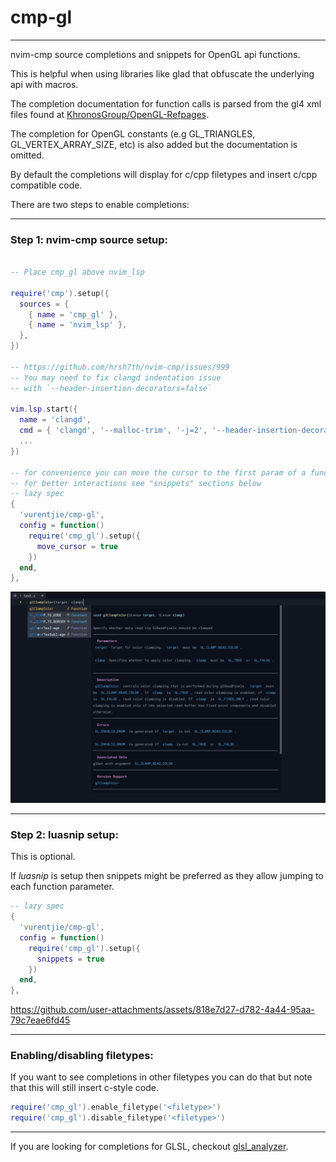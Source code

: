 # cmp-gl

---

nvim-cmp source completions and snippets for OpenGL api functions.

This is helpful when using libraries like glad that obfuscate the underlying api with macros.

The completion documentation for function calls is parsed from the gl4 xml files found at [KhronosGroup/OpenGL-Refpages](https://github.com/KhronosGroup/OpenGL-Refpages/tree/main/gl4).

The completion for OpenGL constants (e.g GL_TRIANGLES, GL_VERTEX_ARRAY_SIZE, etc) is also added but the documentation is omitted.

By default the completions will display for c/cpp filetypes and insert c/cpp compatible code.

There are two steps to enable completions:

---

### Step 1: nvim-cmp source setup:

```lua

-- Place cmp_gl above nvim_lsp

require('cmp').setup({
  sources = {
    { name = 'cmp_gl' },
    { name = 'nvim_lsp' },
  },
})

-- https://github.com/hrsh7th/nvim-cmp/issues/999
-- You may need to fix clangd indentation issue
-- with `--header-insertion-decorators=false`

vim.lsp.start({
  name = 'clangd',
  cmd = { 'clangd', '--malloc-trim', '-j=2', '--header-insertion-decorators=false' },
  ...
})

-- for convenience you can move the cursor to the first param of a function
-- for better interactions see "snippets" sections below
-- lazy spec
{
  'vurentjie/cmp-gl',
  config = function()
    require('cmp_gl').setup({
      move_cursor = true
    })
  end,
},

```

![](demo.png)

---

### Step 2: luasnip setup:

This is optional.

If _luasnip_ is setup then snippets might be preferred as they allow jumping to
each function parameter.

```lua
-- lazy spec
{
  'vurentjie/cmp-gl',
  config = function()
    require('cmp_gl').setup({
      snippets = true
    })
  end,
},
```

https://github.com/user-attachments/assets/818e7d27-d782-4a44-95aa-79c7eae6fd45

---

### Enabling/disabling filetypes:

If you want to see completions in other filetypes you can do that but note that this will still insert c-style code.

```lua
require('cmp_gl').enable_filetype('<filetype>')
require('cmp_gl').disable_filetype('<filetype>')
```

---

If you are looking for completions for GLSL, checkout [glsl_analyzer](https://github.com/nolanderc/glsl_analyzer).
